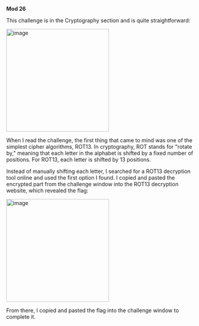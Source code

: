**Mod 26**

This challenge is in the Cryptography section and is quite straightforward:

<img width="272" alt="image" src="https://github.com/yottam205/PicoCTF-Sloutions/assets/117525375/e2ddc7fe-1633-486f-975f-f5df64dc8da6">

When I read the challenge, the first thing that came to mind was one of the simplest cipher algorithms, ROT13. In cryptography, ROT stands for "rotate by," meaning that each letter in the alphabet is shifted by a fixed number of positions. For ROT13, each letter is shifted by 13 positions.

Instead of manually shifting each letter, I searched for a ROT13 decryption tool online and used the first option I found. I copied and pasted the encrypted part from the challenge window into the ROT13 decryption website, which revealed the flag:

<img width="272" alt="image" src="https://github.com/yottam205/PicoCTF-Sloutions/assets/117525375/b313c755-0b7e-4145-92d2-eae914824d82">

From there, I copied and pasted the flag into the challenge window to complete it.
